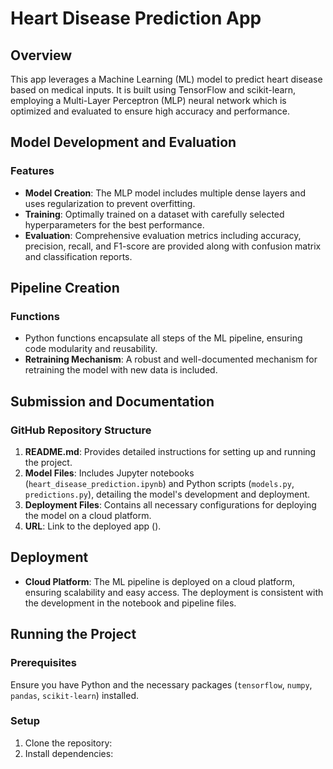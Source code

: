 # Heart Disease Prediction App

## Overview
This app leverages a Machine Learning (ML) model to predict heart disease based on medical inputs. It is built using TensorFlow and scikit-learn, employing a Multi-Layer Perceptron (MLP) neural network which is optimized and evaluated to ensure high accuracy and performance.

## Model Development and Evaluation

### Features
- **Model Creation**: The MLP model includes multiple dense layers and uses regularization to prevent overfitting.
- **Training**: Optimally trained on a dataset with carefully selected hyperparameters for the best performance.
- **Evaluation**: Comprehensive evaluation metrics including accuracy, precision, recall, and F1-score are provided along with confusion matrix and classification reports.

## Pipeline Creation

### Functions
- Python functions encapsulate all steps of the ML pipeline, ensuring code modularity and reusability.
- **Retraining Mechanism**: A robust and well-documented mechanism for retraining the model with new data is included.

## Submission and Documentation

### GitHub Repository Structure
1. **README.md**: Provides detailed instructions for setting up and running the project.
2. **Model Files**: Includes Jupyter notebooks (`heart_disease_prediction.ipynb`) and Python scripts (`models.py`, `predictions.py`), detailing the model's development and deployment.
3. **Deployment Files**: Contains all necessary configurations for deploying the model on a cloud platform.
4. **URL**: Link to the deployed app ().

## Deployment

- **Cloud Platform**: The ML pipeline is deployed on a cloud platform, ensuring scalability and easy access. The deployment is consistent with the development in the notebook and pipeline files.

## Running the Project

### Prerequisites
Ensure you have Python and the necessary packages (`tensorflow`, `numpy`, `pandas`, `scikit-learn`) installed.

### Setup
1. Clone the repository:
2. Install dependencies:
